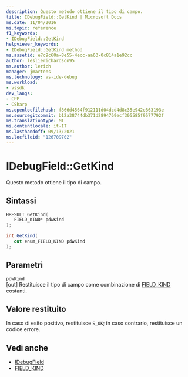 ```yaml
---
description: Questo metodo ottiene il tipo di campo.
title: IDebugField::GetKind | Microsoft Docs
ms.date: 11/04/2016
ms.topic: reference
f1_keywords:
- IDebugField::GetKind
helpviewer_keywords:
- IDebugField::GetKind method
ms.assetid: e7c9c60a-8e55-4ecc-aa63-0c814a1e92cc
author: leslierichardson95
ms.author: lerich
manager: jmartens
ms.technology: vs-ide-debug
ms.workload:
- vssdk
dev_langs:
- CPP
- CSharp
ms.openlocfilehash: f866d4564f912111d04dcd4d8c35e942e863193e
ms.sourcegitcommit: b12a38744db371d2894769ecf305585f9577792f
ms.translationtype: MT
ms.contentlocale: it-IT
ms.lasthandoff: 09/13/2021
ms.locfileid: "126709702"
---
```

# <a name="idebugfieldgetkind"></a>IDebugField::GetKind
Questo metodo ottiene il tipo di campo.

## <a name="syntax"></a>Sintassi

```cpp
HRESULT GetKind( 
   FIELD_KIND* pdwKind
);
```

```csharp
int GetKind(
   out enum_FIELD_KIND pdwKind
);
```

## <a name="parameters"></a>Parametri
`pdwKind`\
[out] Restituisce il tipo di campo come combinazione di [FIELD_KIND](../../../extensibility/debugger/reference/field-kind.md) costanti.

## <a name="return-value"></a>Valore restituito
 In caso di esito positivo, restituisce `S_OK`; in caso contrario, restituisce un codice errore.

## <a name="see-also"></a>Vedi anche
- [IDebugField](../../../extensibility/debugger/reference/idebugfield.md)
- [FIELD_KIND](../../../extensibility/debugger/reference/field-kind.md)
